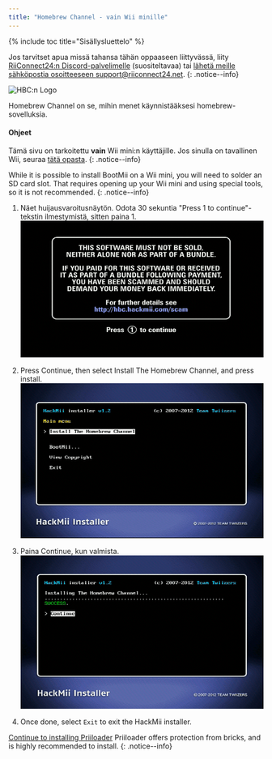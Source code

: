```yaml
---
title: "Homebrew Channel - vain Wii minille"
---
```


{% include toc title="Sisällysluettelo" %}

Jos tarvitset apua missä tahansa tähän oppaaseen liittyvässä, liity [RiiConnect24:n Discord-palvelimelle](https://discord.gg/rc24) (suositeltavaa) tai [ lähetä meille sähköpostia osoitteeseen support@riiconnect24.net](mailto:support@riiconnect24.net).
{: .notice--info}

![HBC:n Logo](/images/hbc.png)

Homebrew Channel on se, mihin menet käynnistääksesi homebrew-sovelluksia.

#### Ohjeet
Tämä sivu on tarkoitettu **vain** Wii mini:n käyttäjille. Jos sinulla on tavallinen Wii, seuraa [tätä opasta](hbc).
{: .notice--info}

While it is possible to install BootMii on a Wii mini, you will need to solder an SD card slot. That requires opening up your Wii mini and using special tools, so it is not recommended.
{: .notice--info}

1. Näet huijausvaroitusnäytön. Odota 30 sekuntia "Press 1 to continue"-tekstin ilmestymistä, sitten paina 1. ![Scam Screen](/images/Wii/ScamScreen.png)

1. Press Continue, then select Install The Homebrew Channel, and press install. ![Install the Homebrew Channel](/images/Wii/InstallHomebrewChannel.png)

1. Paina Continue, kun valmista. ![Success Installing the Homebrew Channel](/images/Wii/SuccessHBC.png)

1. Once done, select `Exit` to exit the HackMii installer.

[Continue to installing Priiloader](priiloader) Priiloader offers protection from bricks, and is highly recommended to install.
{: .notice--info}
